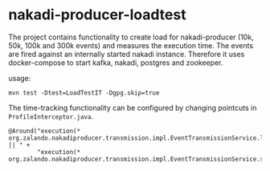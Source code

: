 # nakadi-producer-loadtest

The project contains functionality to create load for nakadi-producer (10k, 50k, 100k and 300k events) and measures 
the execution time. The events are fired against an internally started nakadi instance. Therefore it uses docker-compose
to start kafka, nakadi, postgres and zookeeper.

usage:
```
mvn test -Dtest=LoadTestIT -Dgpg.skip=true
```

The time-tracking functionality can be configured by changing pointcuts in `ProfileInterceptor.java`.
```
@Around("execution(* org.zalando.nakadiproducer.transmission.impl.EventTransmissionService.lockSomeEvents(..)) || " +
        "execution(* org.zalando.nakadiproducer.transmission.impl.EventTransmissionService.sendEvents(..))")
```